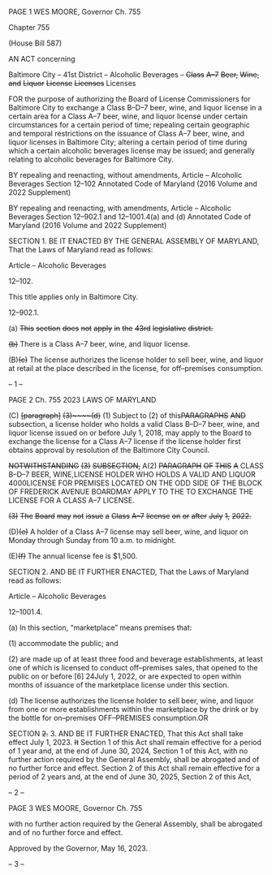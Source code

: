 PAGE 1
WES MOORE, Governor Ch. 755

Chapter 755

(House Bill 587)

AN ACT concerning

Baltimore City – 41st District – Alcoholic Beverages – ~~Class~~ ~~A–7~~ ~~Beer,~~ ~~Wine,~~ ~~and~~
~~Liquor~~ ~~License~~ ~~Licenses~~ Licenses

FOR the purpose of authorizing the Board of License Commissioners for Baltimore City to
exchange a Class B–D–7 beer, wine, and liquor license in a certain area for a Class
A–7 beer, wine, and liquor license under certain circumstances for a certain period
of time; repealing certain geographic and temporal restrictions on the issuance of
Class A–7 beer, wine, and liquor licenses in Baltimore City; altering a certain period
of time during which a certain alcoholic beverages license may be issued; and
generally relating to alcoholic beverages for Baltimore City.

BY repealing and reenacting, without amendments,
Article – Alcoholic Beverages
Section 12–102
Annotated Code of Maryland
(2016 Volume and 2022 Supplement)

BY repealing and reenacting, with amendments,
Article – Alcoholic Beverages
Section 12–902.1 and 12–1001.4(a) and (d)
Annotated Code of Maryland
(2016 Volume and 2022 Supplement)

SECTION 1. BE IT ENACTED BY THE GENERAL ASSEMBLY OF MARYLAND,
That the Laws of Maryland read as follows:

Article – Alcoholic Beverages

12–102.

This title applies only in Baltimore City.

12–902.1.

(a) ~~This~~ ~~section~~ ~~does~~ ~~not~~ ~~apply~~ ~~in~~ ~~the~~ ~~43rd~~ ~~legislative~~ ~~district.~~

~~(b)~~ There is a Class A–7 beer, wine, and liquor license.

(B)~~(c)~~ The license authorizes the license holder to sell beer, wine, and liquor
at retail at the place described in the license, for off–premises consumption.

– 1 –

PAGE 2
Ch. 755 2023 LAWS OF MARYLAND

(C) ~~[paragraph]~~ ~~(3)~~~~(d)~~ (1) Subject to (2) of this~~PARAGRAPHS~~ ~~AND~~
subsection, a license holder who holds a valid Class B–D–7 beer, wine, and liquor license
issued on or before July 1, 2018, may apply to the Board to exchange the license for a Class
A–7 license if the license holder first obtains approval by resolution of the Baltimore City
Council.

~~NOTWITHSTANDING~~ ~~(3)~~ ~~SUBSECTION,~~ A(2) ~~PARAGRAPH~~ ~~OF~~ ~~THIS~~ ~~A~~
CLASS B–D–7 BEER, WINE,LICENSE HOLDER WHO HOLDS A VALID AND LIQUOR
4000LICENSE FOR PREMISES LOCATED ON THE ODD SIDE OF THE BLOCK OF
FREDERICK AVENUE BOARDMAY APPLY TO THE TO EXCHANGE THE LICENSE FOR A
CLASS A–7 LICENSE.

~~(3)~~ ~~The~~ ~~Board~~ ~~may~~ ~~not~~ ~~issue~~ ~~a~~ ~~Class~~ ~~A–7~~ ~~license~~ ~~on~~ ~~or~~ ~~after~~ ~~July~~ ~~1,~~ ~~2022.~~

(D)~~(e)~~ A holder of a Class A–7 license may sell beer, wine, and liquor on
Monday through Sunday from 10 a.m. to midnight.

(E)~~(f)~~ The annual license fee is $1,500.

SECTION 2. AND BE IT FURTHER ENACTED, That the Laws of Maryland read
as follows:

Article – Alcoholic Beverages

12–1001.4.

(a) In this section, “marketplace” means premises that:

(1) accommodate the public; and

(2) are made up of at least three food and beverage establishments, at least
one of which is licensed to conduct off–premises sales, that opened to the public on or before
[6] 24July 1, 2022, or are expected to open within months of issuance of the marketplace
license under this section.

(d) The license authorizes the license holder to sell beer, wine, and liquor from one
or more establishments within the marketplace by the drink or by the bottle for on–premises
OFF–PREMISES consumption.OR

SECTION ~~2.~~ 3. AND BE IT FURTHER ENACTED, That this Act shall take effect
July 1, 2023. ~~It~~ Section 1 of this Act shall remain effective for a period of 1 year and, at the
end of June 30, 2024, Section 1 of this Act, with no further action required by the General
Assembly, shall be abrogated and of no further force and effect. Section 2 of this Act shall
remain effective for a period of 2 years and, at the end of June 30, 2025, Section 2 of this Act,

– 2 –

PAGE 3
WES MOORE, Governor Ch. 755

with no further action required by the General Assembly, shall be abrogated and of no
further force and effect.

Approved by the Governor, May 16, 2023.

– 3 –